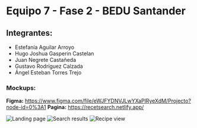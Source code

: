 # Equipo 7 - Fase 2 - BEDU Santander
## Integrantes:
- Estefanía Aguilar Arroyo
- Hugo Joshua Gasperin Castelan
- Juan Negrete Castañeda
- Gustavo Rodríguez Calzada
- Ángel Esteban Torres Trejo

### Mockups:
**Figma:** https://www.figma.com/file/eWJFYDNVJLwYXaPlRyeXdM/Projecto?node-id=0%3A1
**Pagina:** https://recetsearch.netlify.app/

![Landing page](https://i.imgur.com/OsSyzrx.png)
![Search results](https://i.imgur.com/joUvHdN.png)
![Recipe view](https://i.imgur.com/7g59jdf.png)
